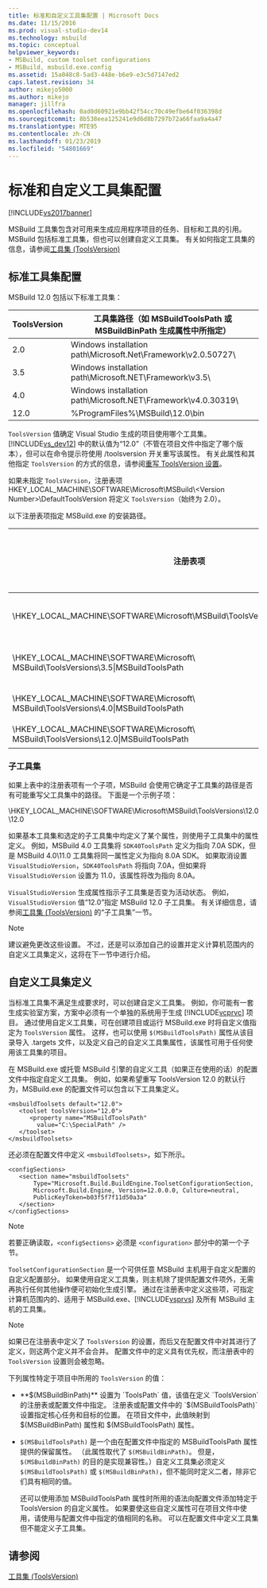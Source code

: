 ```yaml
---
title: 标准和自定义工具集配置 | Microsoft Docs
ms.date: 11/15/2016
ms.prod: visual-studio-dev14
ms.technology: msbuild
ms.topic: conceptual
helpviewer_keywords:
- MSBuild, custom toolset configurations
- MSBuild, msbuild.exe.config
ms.assetid: 15a048c8-5ad3-448e-b6e9-e3c5d7147ed2
caps.latest.revision: 34
author: mikejo5000
ms.author: mikejo
manager: jillfra
ms.openlocfilehash: 0ad0d60921e9bb42f54cc70c49efbe64f036398d
ms.sourcegitcommit: 8b538eea125241e9d6d8b7297b72a66faa9a4a47
ms.translationtype: MTE95
ms.contentlocale: zh-CN
ms.lasthandoff: 01/23/2019
ms.locfileid: "54801669"
---
```

# <a name="standard-and-custom-toolset-configurations"></a>标准和自定义工具集配置
[!INCLUDE[vs2017banner](../includes/vs2017banner.md)]


MSBuild 工具集包含对可用来生成应用程序项目的任务、目标和工具的引用。 MSBuild 包括标准工具集，但也可以创建自定义工具集。 有关如何指定工具集的信息，请参阅[工具集 (ToolsVersion)](../msbuild/msbuild-toolset-toolsversion.md)  

## <a name="standard-toolset-configurations"></a>标准工具集配置  
 MSBuild 12.0 包括以下标准工具集：  


| ToolsVersion | 工具集路径（如 MSBuildToolsPath 或 MSBuildBinPath 生成属性中所指定） |
|--------------|--------------------------------------------------------------------------------------|
|     2.0      |           Windows installation path\Microsoft.Net\Framework\v2.0.50727\            |
|     3.5      |              Windows installation path\Microsoft.NET\Framework\v3.5\               |
|     4.0      |           Windows installation path\Microsoft.NET\Framework\v4.0.30319\            |
|     12.0     |                          %ProgramFiles%\MSBuild\12.0\bin                           |

 `ToolsVersion` 值确定 Visual Studio 生成的项目使用哪个工具集。 [!INCLUDE[vs_dev12](../includes/vs-dev12-md.md)] 中的默认值为“12.0”（不管在项目文件中指定了哪个版本），但可以在命令提示符使用 /toolsversion 开关重写该属性。 有关此属性和其他指定 `ToolsVersion` 的方式的信息，请参阅[重写 ToolsVersion 设置](../msbuild/overriding-toolsversion-settings.md)。  

 如果未指定 `ToolsVersion`，注册表项 HKEY_LOCAL_MACHINE\SOFTWARE\Microsoft\MSBuild\\<Version Number\>\DefaultToolsVersion 将定义 `ToolsVersion`（始终为 2.0）。  

 以下注册表项指定 MSBuild.exe 的安装路径。  

|注册表项|键名|字符串键值|  
|------------------|--------------|----------------------|  
|\HKEY_LOCAL_MACHINE\SOFTWARE\Microsoft\MSBuild\ToolsVersions\2.0\|MSBuildToolsPath|.NET framework 2.0 安装路径|  
|\HKEY_LOCAL_MACHINE\SOFTWARE\Microsoft\ MSBuild\ToolsVersions\3.5\|MSBuildToolsPath|.NET Framework 3.5 安装路径|  
|\HKEY_LOCAL_MACHINE\SOFTWARE\Microsoft\ MSBuild\ToolsVersions\4.0\|MSBuildToolsPath|.NET Framework 4 安装路径|  
|\HKEY_LOCAL_MACHINE\SOFTWARE\Microsoft\ MSBuild\ToolsVersions\12.0\|MSBuildToolsPath|MSBuild 安装路径|  

### <a name="sub-toolsets"></a>子工具集  
 如果上表中的注册表项有一个子项，MSBuild 会使用它确定子工具集的路径是否有可能重写父工具集中的路径。 下面是一个示例子项：  

 \HKEY_LOCAL_MACHINE\SOFTWARE\Microsoft\MSBuild\ToolsVersions\12.0\12.0  

 如果基本工具集和选定的子工具集中均定义了某个属性，则使用子工具集中的属性定义。 例如，MSBuild 4.0 工具集将 `SDK40ToolsPath` 定义为指向 7.0A SDK，但是 MSBuild 4.0\11.0 工具集将同一属性定义为指向 8.0A SDK。 如果取消设置 `VisualStudioVersion`，`SDK40ToolsPath` 将指向 7.0A，但如果将 `VisualStudioVersion` 设置为 11.0，该属性将改为指向 8.0A。  

 `VisualStudioVersion` 生成属性指示子工具集是否变为活动状态。 例如，`VisualStudioVersion` 值“12.0”指定 MSBuild 12.0 子工具集。 有关详细信息，请参阅[工具集 (ToolsVersion)](../msbuild/msbuild-toolset-toolsversion.md) 的“子工具集”一节。  

> [!NOTE]
>  建议避免更改这些设置。 不过，还是可以添加自己的设置并定义计算机范围内的自定义工具集定义，这将在下一节中进行介绍。  

## <a name="custom-toolset-definitions"></a>自定义工具集定义  
 当标准工具集不满足生成要求时，可以创建自定义工具集。 例如，你可能有一套生成实验室方案，方案中必须有一个单独的系统用于生成 [!INCLUDE[vcprvc](../includes/vcprvc-md.md)] 项目。 通过使用自定义工具集，可在创建项目或运行 MSBuild.exe 时将自定义值指定为 `ToolsVersion` 属性。 这样，也可以使用 `$(MSBuildToolsPath)` 属性从该目录导入 .targets 文件，以及定义自己的自定义工具集属性，该属性可用于任何使用该工具集的项目。  

 在 MSBuild.exe 或托管 MSBuild 引擎的自定义工具（如果正在使用的话）的配置文件中指定自定义工具集。 例如，如果希望重写 ToolsVersion 12.0 的默认行为，MSBuild.exe 的配置文件可以包含以下工具集定义。  

```  
<msbuildToolsets default="12.0">  
   <toolset toolsVersion="12.0">  
      <property name="MSBuildToolsPath"   
        value="C:\SpecialPath" />  
   </toolset>  
</msbuildToolsets>  
```  

 还必须在配置文件中定义 `<msbuildToolsets>`，如下所示。  

```  
<configSections>  
   <section name="msbuildToolsets"         
       Type="Microsoft.Build.BuildEngine.ToolsetConfigurationSection,   
       Microsoft.Build.Engine, Version=12.0.0.0, Culture=neutral,   
       PublicKeyToken=b03f5f7f11d50a3a"  
   </section>  
</configSections>  
```  

> [!NOTE]
>  若要正确读取，`<configSections>` 必须是 `<configuration>` 部分中的第一个子节。  

 `ToolsetConfigurationSection` 是一个可供任意 MSBuild 主机用于自定义配置的自定义配置部分。 如果使用自定义工具集，则主机除了提供配置文件项外，无需再执行任何其他操作便可初始化生成引擎。 通过在注册表中定义这些项，可指定计算机范围内的、适用于 MSBuild.exe、[!INCLUDE[vsprvs](../includes/vsprvs-md.md)] 及所有 MSBuild 主机的工具集。  

> [!NOTE]
>  如果已在注册表中定义了 `ToolsVersion` 的设置，而后又在配置文件中对其进行了定义，则这两个定义并不会合并。 配置文件中的定义具有优先权，而注册表中的 `ToolsVersion` 设置则会被忽略。  

 下列属性特定于项目中所用的 `ToolsVersion` 的值：  

- **$(MSBuildBinPath)** 设置为 `ToolsPath` 值，该值在定义 `ToolsVersion` 的注册表或配置文件中指定。 注册表或配置文件中的 `$(MSBuildToolsPath)` 设置指定核心任务和目标的位置。 在项目文件中，此值映射到 $(MSBuildBinPath) 属性和 $(MSBuildToolsPath) 属性。  

- `$(MSBuildToolsPath)` 是一个由在配置文件中指定的 MSBuildToolsPath 属性提供的保留属性。 （此属性取代了 `$(MSBuildBinPath)`。 但是，`$(MSBuildBinPath)` 的目的是实现兼容性。）自定义工具集必须定义 `$(MSBuildToolsPath)` 或 `$(MSBuildBinPath)`，但不能同时定义二者，除非它们具有相同的值。  

  还可以使用添加 MSBuildToolsPath 属性时所用的语法向配置文件添加特定于 ToolsVersion 的自定义属性。 如果要使这些自定义属性可在项目文件中使用，请使用与配置文件中指定的值相同的名称。 可以在配置文件中定义工具集但不能定义子工具集。  

## <a name="see-also"></a>请参阅  
 [工具集 (ToolsVersion)](../msbuild/msbuild-toolset-toolsversion.md)
